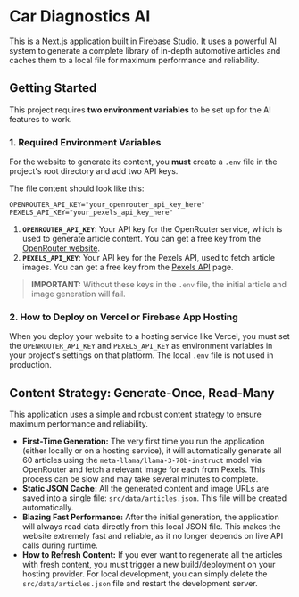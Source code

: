 
# Car Diagnostics AI

This is a Next.js application built in Firebase Studio. It uses a powerful AI system to generate a complete library of in-depth automotive articles and caches them to a local file for maximum performance and reliability.

## Getting Started

This project requires **two environment variables** to be set up for the AI features to work.

### 1. Required Environment Variables

For the website to generate its content, you **must** create a `.env` file in the project's root directory and add two API keys.

The file content should look like this:
```
OPENROUTER_API_KEY="your_openrouter_api_key_here"
PEXELS_API_KEY="your_pexels_api_key_here"
```

1.  **`OPENROUTER_API_KEY`**: Your API key for the OpenRouter service, which is used to generate article content. You can get a free key from the [OpenRouter website](https://openrouter.ai/).
2.  **`PEXELS_API_KEY`**: Your API key for the Pexels API, used to fetch article images. You can get a free key from the [Pexels API](https://www.pexels.com/api/) page.

> **IMPORTANT:** Without these keys in the `.env` file, the initial article and image generation will fail.

### 2. How to Deploy on Vercel or Firebase App Hosting

When you deploy your website to a hosting service like Vercel, you must set the `OPENROUTER_API_KEY` and `PEXELS_API_KEY` as environment variables in your project's settings on that platform. The local `.env` file is not used in production.

## Content Strategy: Generate-Once, Read-Many

This application uses a simple and robust content strategy to ensure maximum performance and reliability.

-   **First-Time Generation:** The very first time you run the application (either locally or on a hosting service), it will automatically generate all 60 articles using the `meta-llama/llama-3-70b-instruct` model via OpenRouter and fetch a relevant image for each from Pexels. This process can be slow and may take several minutes to complete.
-   **Static JSON Cache:** All the generated content and image URLs are saved into a single file: `src/data/articles.json`. This file will be created automatically.
-   **Blazing Fast Performance:** After the initial generation, the application will always read data directly from this local JSON file. This makes the website extremely fast and reliable, as it no longer depends on live API calls during runtime.
-   **How to Refresh Content:** If you ever want to regenerate all the articles with fresh content, you must trigger a new build/deployment on your hosting provider. For local development, you can simply delete the `src/data/articles.json` file and restart the development server.
